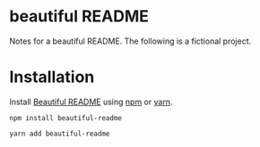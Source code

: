 # beautiful README

Notes for a beautiful README. The following is a fictional project.

# Installation
Install [Beautiful README](https://github.com/mouse484/Beautiful-README) using [npm](https://www.npmjs.com/) or [yarn](https://yarnpkg.com/).
```
npm install beautiful-readme
```
```
yarn add beautiful-readme
```